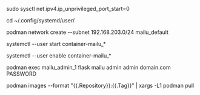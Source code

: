 sudo sysctl net.ipv4.ip_unprivileged_port_start=0

cd ~/.config/systemd/user/



podman network create --subnet 192.168.203.0/24 mailu_default

systemctl --user start container-mailu_*

systemctl --user enable container-mailu_*

podman exec mailu_admin_1 flask mailu admin admin domain.com PASSWORD

podman  images --format "{{.Repository}}:{{.Tag}}"  | xargs -L1 podman pull
